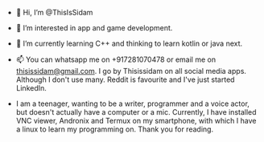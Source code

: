 - 👋 Hi, I’m @ThisIsSidam
- 👀 I’m interested in app and game development.
- 🌱 I’m currently learning C++ and thinking to learn kotlin or java next.
- 📫 You can whatsapp me on +917281070478 or email me on thisissidam@gmail.com. I go by Thisissidam on all social media apps. Although I don't use many. Reddit is favourite and I've just started LinkedIn.

- I am a teenager, wanting to be a writer, programmer and a voice actor, but doesn't actually have a computer or a mic. Currently, I have
installed VNC viewer, Andronix and Termux on my smartphone, with which I have a linux to learn my programming on. Thank you for reading.
